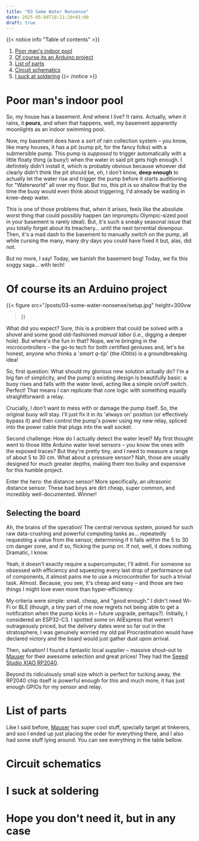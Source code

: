 ```yaml
---
title: "03 Some Water Nonsense"
date: 2025-05-04T18:21:20+01:00
draft: true
---
```


{{< notice info "Table of contents" >}}

1. [Poor man's indoor pool](#poor-mans-indoor-pool)
2. [Of course its an Arduino project](#of-course-its-an-arduino-project)
3. [List of parts](#list-of-parts)
4. [Circuit schematics](#circuit-schematics)
5. [I suck at soldering](#i-suck-at-soldering)
{{< /notice >}}

# Poor man's indoor pool

So, my house has a basement. And where I live? It rains. Actually, when it rains, it **pours**, and when that happens, well, my basement apparently moonlights as an indoor swimming pool.

Now, my basement does have a sort of rain collection system – you know, like many houses, it has a pit (sump pit, for the fancy folks) with a submersible pump. This pump is *supposed* to trigger automatically with a little floaty thing (a buoy!) when the water in said pit gets high enough. I definitely didn't install it, which is probably obvious because whoever did clearly didn't think the pit should be, oh, I don't know, **deep enough** to actually let the water rise and trigger the pump before it starts auditioning for "Waterworld" all over my floor. But no, this pit is so shallow that by the time the buoy would even think about triggering, I'd already be wading in knee-deep water.

This is one of those problems that, when it arises, feels like the absolute worst thing that could possibly happen (an impromptu Olympic-sized pool in your basement is rarely ideal). But, it's such a sneaky seasonal issue that you totally forget about its treachery... until the next torrential downpour. Then, it's a mad dash to the basement to manually switch on the pump, all while cursing the many, many dry days you could have fixed it but, alas, did not.

But no more, I say! Today, we banish the basement bog! Today, we fix this soggy saga... with tech!

# Of course its an Arduino project

{{< figure
    src="/posts/03-some-water-nonsense/setup.jpg"
    height=300vw
>}}

What did you expect? Sure, this is a problem that could be solved with a shovel and some good old-fashioned *manual labor* (i.e., digging a deeper hole). But where's the fun in that? Nope, we're bringing in the microcontrollers – the go-to tech for both certified geniuses and, let's be honest, anyone who thinks a '*smart q-tip*' (the *iOtitis*) is a groundbreaking idea!

So, first question: What should my glorious new solution actually do? I'm a big fan of simplicity, and the pump's existing design is beautifully basic: a buoy rises and falls with the water level, acting like a simple on/off switch. Perfect! That means I can replicate that core logic with something equally straightforward: a relay.

Crucially, I don't want to mess with or damage the pump itself. So, the original buoy will stay. I'll just fix it in its 'always on' position (or effectively bypass it) and then control the pump's power using my new relay, spliced into the power cable that plugs into the wall socket.

Second challenge: How do I actually detect the water level? My first thought went to those little Arduino water level sensors – you know the ones with the exposed traces? But they're pretty tiny, and I need to measure a range of about 5 to 30 cm. What about a pressure sensor? Nah, those are usually designed for much greater depths, making them too bulky and expensive for this humble project.

Enter the hero: the distance sensor! More specifically, an ultrasonic distance sensor. These bad boys are dirt cheap, super common, and incredibly well-documented. Winner!

## Selecting the board

Ah, the brains of the operation! The central nervous system, poised for such raw data-crushing and powerful computing tasks as... repeatedly requesting a value from the sensor, determining if it falls within the 5 to 30 cm danger zone, and if so, flicking the pump on. If not, well, it does nothing. Dramatic, I know.

Yeah, it doesn't exactly require a supercomputer, I'll admit. For someone so obsessed with efficiency and squeezing every last drop of performance out of components, it almost pains me to use a microcontroller for such a trivial task. Almost. Because, you see, it's cheap and easy – and those are two things I might love even more than hyper-efficiency.

My criteria were simple: small, cheap, and "good enough." I didn't need Wi-Fi or BLE (though, a tiny part of me now regrets not being able to get a notification when the pump kicks in – future upgrade, perhaps?). Initially, I considered an ESP32-C3. I spotted some on AliExpress that weren't outrageously priced, but the delivery dates were so far out in the stratosphere, I was genuinely worried my old pal Procrastination would have declared victory and the board would just gather dust upon arrival.

Then, salvation! I found a fantastic local supplier – massive shout-out to [Mauser](mauser.pt) for their awesome selection and great prices! They had the [Seeed Studio XIAO RP2040](https://wiki.seeedstudio.com/XIAO-RP2040/).

Beyond its ridiculously small size which is perfect for tucking away, the RP2040 chip itself is powerful enough for this and much more, it has just enough GPIOs for my sensor and relay.

# List of parts

Like I said before, [Mauser](mauser.pt) has super cool stuff, specially target at tinkerers, and soo I ended up just placing the order for everything there, and I also had some stuff lying around. You can see everything in the table bellow.

# Circuit schematics

<!-- Show circuit schematics, give link to downlaod PDF file. Show initial POC in bread board, and also talk about planing the board and how I'm crap at that -->

# I suck at soldering

<!-- Talk about soldering, getting the component to lay of the board, how the board I choose sucks ass. How initially usb was (and still is a great idea) but in my case failed. how it will all fit together, how i was quite crafty to make a holder for the sensor, show final configuration with cable terminated in EU standard for sockets -->

# Hope you don't need it, but in any case

<!-- Mention project in Gitlab and give links -->
